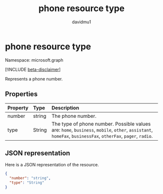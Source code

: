 ﻿---
title: "phone resource type"
description: "Represents a phone number."
localization_priority: Normal
doc_type: resourcePageType
ms.prod: ""
author: "davidmu1"
---

# phone resource type

Namespace: microsoft.graph

[!INCLUDE [beta-disclaimer](../../includes/beta-disclaimer.md)]

Represents a phone number.

## Properties

| Property | Type   | Description                                                                                                                                                |
| :------- | :----- | :--------------------------------------------------------------------------------------------------------------------------------------------------------- |
| number   | string | The phone number.                                                                                                                                          |
| type     | String | The type of phone number. Possible values are: `home`, `business`, `mobile`, `other`, `assistant`, `homeFax`, `businessFax`, `otherFax`, `pager`, `radio`. |

## JSON representation

Here is a JSON representation of the resource.

<!-- {
  "blockType": "resource",
  "optionalProperties": [

  ],
  "@odata.type": "microsoft.graph.phone"
}-->

```json
{
  "number": "string",
  "type": "String"
}

```

<!-- uuid: 8fcb5dbc-d5aa-4681-8e31-b001d5168d79
2015-10-25 14:57:30 UTC -->

<!--
{
  "type": "#page.annotation",
  "description": "phone resource",
  "keywords": "",
  "section": "documentation",
  "tocPath": "",
  "suppressions": []
}
-->
